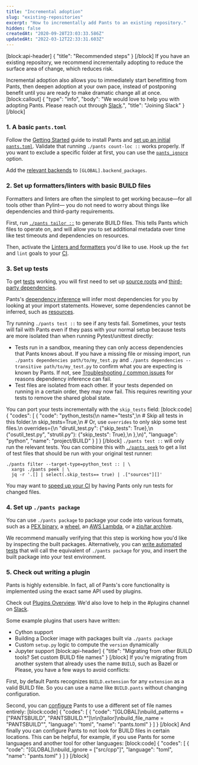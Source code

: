 ```yaml
---
title: "Incremental adoption"
slug: "existing-repositories"
excerpt: "How to incrementally add Pants to an existing repository."
hidden: false
createdAt: "2020-09-28T23:03:33.586Z"
updatedAt: "2022-03-12T22:33:31.603Z"
---
```

[block:api-header]
{
  "title": "Recommended steps"
}
[/block]
If you have an existing repository, we recommend incrementally adopting to reduce the surface area of change, which reduces risk.

Incremental adoption also allows you to immediately start benefitting from Pants, then deepen adoption at your own pace, instead of postponing benefit until you are ready to make dramatic change all at once.
[block:callout]
{
  "type": "info",
  "body": "We would love to help you with adopting Pants. Please reach out through [Slack](doc:getting-help).",
  "title": "Joining Slack"
}
[/block]
### 1. A basic `pants.toml`

Follow the [Getting Started](doc:getting-started) guide to install Pants and [set up an initial `pants.toml`](doc:initial-configuration). Validate that running `./pants count-loc ::` works properly. If you want to exclude a specific folder at first, you can use the [`pants_ignore`](https://www.pantsbuild.org/docs/reference-global#section-pants-ignore) option.

Add the [relevant backends](doc:enabling-backends) to `[GLOBAL].backend_packages`.

### 2. Set up formatters/linters with basic BUILD files

Formatters and linters are often the simplest to get working because—for all tools other than Pylint— you do not need to worry about things like dependencies and third-party requirements.

First, run [`./pants tailor ::`](doc:create-initial-build-files) to generate BUILD files. This tells Pants which files to operate on, and will allow you to set additional metadata over time like test timeouts and dependencies on resources.

Then, activate the [Linters and formatters](doc:python-linters-and-formatters) you'd like to use. Hook up the `fmt` and `lint` goals to your [CI](doc:using-pants-in-ci).

### 3. Set up tests

To get [tests](doc:python-test-goal) working, you will first need to set up [source roots](doc:source-roots) and [third-party dependencies](doc:python-third-party-dependencies).

Pants's [dependency inference](doc:targets) will infer most dependencies for you by looking at your import statements. However, some dependencies cannot be inferred, such as [resources](doc:assets).

Try running `./pants test ::` to see if any tests fail. Sometimes, your tests will fail with Pants even if they pass with your normal setup because tests are more isolated than when running Pytest/unittest directly:

* Tests run in a sandbox, meaning they can only access dependencies that Pants knows about. If you have a missing file or missing import, run `./pants dependencies path/to/my_test.py` and `./pants dependencies --transitive path/to/my_test.py` to confirm what you are expecting is known by Pants. If not, see [Troubleshooting / common issues](doc:troubleshooting) for reasons dependency inference can fail.
* Test files are isolated from each other. If your tests depended on running in a certain order, they may now fail. This requires rewriting your tests to remove the shared global state.

You can port your tests incrementally with the `skip_tests` field:
[block:code]
{
  "codes": [
    {
      "code": "python_tests(\n    name=\"tests\",\n    # Skip all tests in this folder.\n    skip_tests=True,\n    # Or, use `overrides` to only skip some test files.\n    overrides={\n        \"dirutil_test.py\": {\"skip_tests\": True},\n        (\"osutil_test.py\", \"strutil.py\"): {\"skip_tests\": True},\n    },\n)",
      "language": "python",
      "name": "project/BUILD"
    }
  ]
}
[/block]
`./pants test ::` will only run the relevant tests. You can combine this with [`./pants peek`](doc:project-introspection) to get a list of test files that should be run with your original test runner:

```
./pants filter --target-type=python_test :: | \
  xargs ./pants peek | \
  jq -r '.[] | select(.skip_tests== true) | .["sources"][]'
```

You may want to [speed up your CI](doc:using-pants-in-ci) by having Pants only run tests for changed files.

### 4. Set up `./pants package`

You can use `./pants package` to package your code into various formats, such as a [PEX binary](doc:python-package-goal), a [wheel](doc:python-setup-py-goal), an [AWS Lambda](doc:awslambda-python), or a [zip/tar archive](doc:resources).

We recommend manually verifying that this step is working how you'd like by inspecting the built packages. Alternatively, you can [write automated tests](doc:python-test-goal) that will call the equivalent of `./pants package` for you, and insert the built package into your test environment.

### 5. Check out writing a plugin

Pants is highly extensible. In fact, all of Pants's core functionality is implemented using the exact same API used by plugins.

Check out [Plugins Overview](doc:plugins-overview). We'd also love to help in the #plugins channel on [Slack](doc:community).

Some example plugins that users have written:

* Cython support
* Building a Docker image with packages built via `./pants package`
* Custom `setup.py` logic to compute the `version` dynamically
* Jupyter support
[block:api-header]
{
  "title": "Migrating from other BUILD tools? Set custom BUILD file names"
}
[/block]
If you're migrating from another system that already uses the name `BUILD`, such as Bazel or Please, you have a few ways to avoid conflicts:

First, by default Pants recognizes `BUILD.extension` for any `extension` as a valid BUILD file. So you can use a name like `BUILD.pants` without changing configuration.

Second, you can [configure](doc:reference-global#section-build-patterns) Pants to use a different set of file names entirely:
[block:code]
{
  "codes": [
    {
      "code": "[GLOBAL]\nbuild_patterns = [\"PANTSBUILD\", \"PANTSBUILD.*\"]\n\n[tailor]\nbuild_file_name = \"PANTSBUILD\"",
      "language": "toml",
      "name": "pants.toml"
    }
  ]
}
[/block]
And finally you can configure Pants to not look for BUILD files in certain locations. This can be helpful, for example, if you use Pants for some languages and another tool for other languages:
[block:code]
{
  "codes": [
    {
      "code": "[GLOBAL]\nbuild_ignore = [\"src/cpp\"]",
      "language": "toml",
      "name": "pants.toml"
    }
  ]
}
[/block]